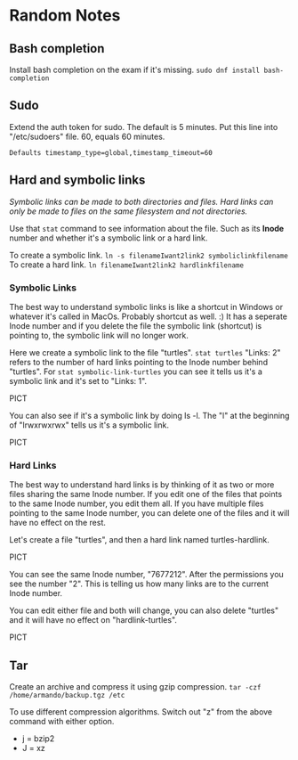 # Random Notes

## Bash completion

Install bash completion on the exam if it's missing.
``sudo dnf install bash-completion``

## Sudo

Extend the auth token for sudo. The default is 5 minutes. Put this line into "/etc/sudoers" file. 60, equals 60 minutes.

``Defaults timestamp_type=global,timestamp_timeout=60``

## Hard and symbolic links

*Symbolic links can be made to both directories and files. Hard links can only be made to files on the same filesystem and not directories.*

Use that ``stat`` command to see information about the file. Such as its **Inode** number and whether it's a symbolic link or a hard link.

To create a symbolic link. ``ln -s filenameIwant2link2 symboliclinkfilename``
To create a hard link. ``ln filenameIwant2link2 hardlinkfilename``

### Symbolic Links ###
The best way to understand symbolic links is like a shortcut in Windows or whatever it's called in MacOs. Probably shortcut as well. :) It has a seperate Inode number and if you delete the file the symbolic link (shortcut) is pointing to, the symbolic link will no longer work.

Here we create a symbolic link to the file "turtles". ``stat turtles`` "Links: 2" refers to the number of hard links pointing to the Inode number behind "turtles". For ``stat symbolic-link-turtles`` you can see it tells us it's a symbolic link and it's set to "Links: 1".

PICT

You can also see if it's a symbolic link by doing ls -l. The "l" at the beginning of "lrwxrwxrwx" tells us it's a symbolic link.

PICT

### Hard Links ###
The best way to understand hard links is by thinking of it as two or more files sharing the same Inode number. If you edit one of the files that points to the same Inode number, you edit them all. If you have multiple files pointing to the same Inode number, you can delete one of the files and it will have no effect on the rest.

Let's create a file "turtles", and then a hard link named turtles-hardlink.

PICT

You can see the same Inode number, "7677212". After the permissions you see the number "2". This is telling us how many links are to the current Inode number.

You can edit either file and both will change, you can also delete "turtles" and it will have no effect on "hardlink-turtles". 

PICT
## Tar

Create an archive and compress it using gzip compression.
``tar -czf /home/armando/backup.tgz /etc``

To use different compression algorithms. Switch out "z" from the above command with either option.
- j = bzip2
- J = xz
